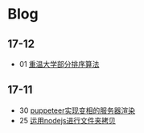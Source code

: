# Blog
## 17-12
* 01 [重温大学部分排序算法](./算法/sort.md)
## 17-11
* 30 [puppeteer实现变相的服务器渲染](./puppeteer.md)
* 25 [运用nodejs进行文件夹拷贝](./nodejs文件夹拷贝.md)